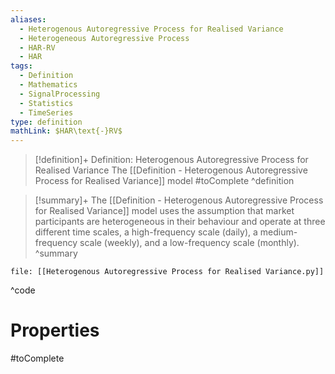 ```yaml
---
aliases:
  - Heterogenous Autoregressive Process for Realised Variance
  - Heterogeneous Autoregressive Process
  - HAR-RV
  - HAR
tags:
  - Definition
  - Mathematics
  - SignalProcessing
  - Statistics
  - TimeSeries
type: definition
mathLink: $HAR\text{-}RV$
---
```

> [!definition]+ Definition: Heterogenous Autoregressive Process for Realised Variance
> The [[Definition - Heterogenous Autoregressive Process for Realised Variance]]  model #toComplete
^definition

> [!summary]+ 
> The [[Definition - Heterogenous Autoregressive Process for Realised Variance]] model uses the assumption that market participants are heterogeneous in their behaviour and operate at three different time scales, a high-frequency scale (daily), a medium-frequency scale (weekly), and a low-frequency scale (monthly).
^summary

```reference title:Code, ref:[[Definition - Heterogenous Autoregressive Process for Realised Variance]]
file: [[Heterogenous Autoregressive Process for Realised Variance.py]]
```
^code

# Properties

#toComplete
